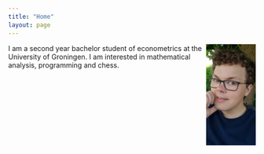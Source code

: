 ```yaml
---
title: "Home"
layout: page
---
```


<img src="images/WhatsApp Image 2022-03-02 at 10.48.24.jpeg" alt="myself" width="20%" align="right"/>

I am a second year bachelor student of econometrics at the University of Groningen. I am interested in mathematical analysis, programming and chess.
